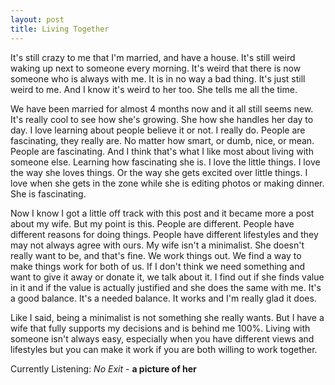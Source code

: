 ```yaml
---
layout: post
title: Living Together
---
```


It's still crazy to me that I'm married, and have a house. It's still weird waking up next to someone every morning. It's weird that there is now someone who is always with me. It is in no way a bad thing. It's just still weird to me. And I know it's weird to her too. She tells me all the time. 

We have been married for almost 4 months now and it all still seems new. It's really cool to see how she's growing. She how she handles her day to day. I love learning about people believe it or not. I really do. People are fascinating, they really are. No matter how smart, or dumb, nice, or mean. People are fascinating. And I think that's what I like most about living with someone else. Learning how fascinating she is. I love the little things. I love the way she loves things. Or the way
she gets excited over little things. I love when she gets in the zone while she is editing photos or making dinner. She is fascinating.

Now I know I got a little off track with this post and it became more a post about my wife. But my point is this. People are different. People have different reasons for doing things. People have different lifestyles and they may not always agree with ours. My wife isn't a minimalist. She doesn't really want to be, and that's fine. We work things out. We find a way to make things work for both of us. If I don't think we need something and want to give it away or donate it, we talk about
it. I find out if she finds value in it and if the value is actually justified and she does the same with me. It's a good balance. It's a needed balance. It works and I'm really glad it does. 

Like I said, being a minimalist is not something she really wants. But I have a wife that fully supports my decisions and is behind me 100%.
Living with someone isn't always easy, especially when you have different views and lifestyles but you can make it work if you are both willing to work together.

Currently Listening: *No Exit* - **a picture of her**
